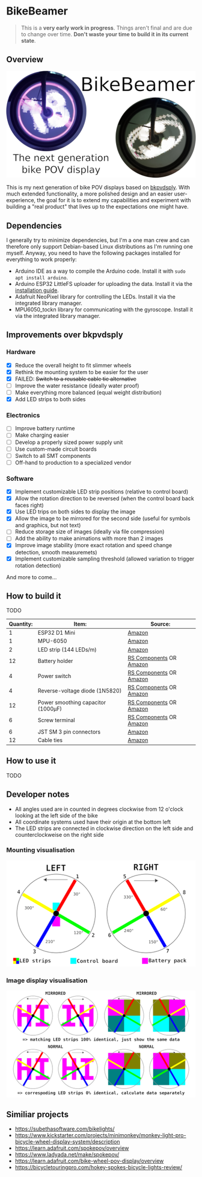 # BikeBeamer

> This is a **very early work in progress**. Things aren't final and are due to change over time. **Don't waste your time to build it in its current state**.

## Overview

![Overview image](overview.png)

This is my next generation of bike POV displays based on [bkpvdsply](https://github.com/locxter/bkpvdsply). With much extended functionality, a more polished design and an easier user-experience, the goal for it is to extend my capabilities and experiment with building a "real product" that lives up to the expectations one might have.

## Dependencies

I generally try to minimize dependencies, but I'm a one man crew and can therefore only support Debian-based Linux distributions as I'm running one myself. Anyway, you need to have the following packages installed for everything to work properly:

- Arduino IDE as a way to compile the Arduino code. Install it with `sudo apt install arduino`.
- Arduino ESP32 LittleFS uploader for uploading the data. Install it via the [installation guide](https://github.com/lorol/arduino-esp32fs-plugin).
- Adafruit NeoPixel library for controlling the LEDs. Install it via the integrated library manager.
- MPU6050_tockn library for communicating with the gyroscope. Install it via the integrated library manager.

## Improvements over bkpvdsply

### Hardware

- [x] Reduce the overall height to fit slimmer wheels
- [x] Rethink the mounting system to be easier for the user
- [x] FAILED: ~~Switch to a reusable cable tie alternative~~
- [ ] Improve the water resistance (ideally water proof)
- [ ] Make everything more balanced (equal weight distribution)
- [x] Add LED strips to both sides

### Electronics

- [ ] Improve battery runtime
- [ ] Make charging easier
- [ ] Develop a properly sized power supply unit
- [ ] Use custom-made circuit boards
- [ ] Switch to all SMT components
- [ ] Off-hand to production to a specialized vendor

### Software

- [x] Implement customizable LED strip positions (relative to control board)
- [x] Allow the rotation direction to be reversed (when the control board back faces right)
- [x] Use LED trips on both sides to display the image
- [x] Allow the image to be mirrored for the second side (useful for symbols and graphics, but not text)
- [ ] Reduce storage size of images (ideally via file compression)
- [ ] Add the ability to make animations with more than 2 images
- [x] Improve image stability (more exact rotation and speed change detection, smooth measuremets)
- [x] Implement customizable sampling threshold (allowed variation to trigger rotation detection)

And more to come...

## How to build it

TODO

| Quantity: | Item: | Source: |
| --- | --- | --- |
| 1 | ESP32 D1 Mini | [Amazon](https://www.amazon.de/dp/B08BTLYSTM) |
| 1 | MPU-6050 | [Amazon](https://www.amazon.de/AZDelivery-MPU-6050-3-Achsen-Gyroskop-Beschleunigungssensor-Arduino/dp/B07TKLYBD6) |
| 2 | LED strip (144 LEDs/m) | [Amazon](https://www.amazon.de/dp/B08JJ6S1HC) |
| 12 | Battery holder | [RS Components](https://de.rs-online.com/web/p/batteriehalter/6119576) OR [Amazon](https://www.amazon.de/AA-Batteriehalter-KUOQIY-Batteriehalter-Drahtkabeln-Schraubendreher/dp/B0C2Q6JV88) |
| 4 | Power switch | [RS Components](https://de.rs-online.com/web/p/schiebeschalter/7347334) OR [Amazon](https://www.amazon.de/RUNCCI-YUN-Schiebeschalter-Positionen-Vertikal-Schalter/dp/B09TVDZ8P2) |
| 4 | Reverse-voltage diode (1N5820) | [RS Components](https://de.rs-online.com/web/p/schottky-dioden-und-gleichrichter/6547224) OR [Amazon](https://www.amazon.de/ALLECIN-1N5820-Schottky-Gleichrichterdiode-Siliziumdioden/dp/B0CKSH71TP) |
| 12 | Power smoothing capacitor (1000μF) | [RS Components](https://de.rs-online.com/web/p/aluminium-elektrolytkondensatoren/1815420) OR [Amazon](https://www.amazon.de/Kondensator-radial-1000%C2%B5F-RJF-10V102MH4-1000uF/dp/B07H9BFK31) |
| 6 | Screw terminal | [RS Components](https://de.rs-online.com/web/p/leiterplatten-printklemmen/1731613) OR [Amazon](https://www.amazon.de/RUNCCI-St%C3%BCcke-Terminal-Schraubklemme-Steckverbinder/dp/B07RR7D267) |
| 6 | JST SM 3 pin connectors | [Amazon](https://www.amazon.de/YIXISI-M%C3%A4nnlichen-Weiblichen-Steckverbinder-Elektrisch/dp/B08JV8TJ9N) |
| 12 | Cable ties | [Amazon](https://www.amazon.de/Kabelbinder-Rscolila-Hochleistungs-Kabelmanagement-300mmx5mm/dp/B08ZC7PBSD) |

## How to use it

TODO

## Developer notes

- All angles used are in counted in degrees clockwise from 12 o'clock looking at the left side of the bike
- All coordinate systems used have their origin at the bottom left
- The LED strips are connected in clockwise direction on the left side and counterclockweise on the right side

### Mounting visualisation

![Mounting visualisation](mounting-visualisation.png)

### Image display visualisation

![Image display visualidation](image-display-visualisation.png)

## Similiar projects

- https://subethasoftware.com/bikelights/
- https://www.kickstarter.com/projects/minimonkey/monkey-light-pro-bicycle-wheel-display-system/description
- https://learn.adafruit.com/spokepov/overview
- https://www.ladyada.net/make/spokepov/
- https://learn.adafruit.com/bike-wheel-pov-display/overview
- https://bicycletouringpro.com/hokey-spokes-bicycle-lights-review/